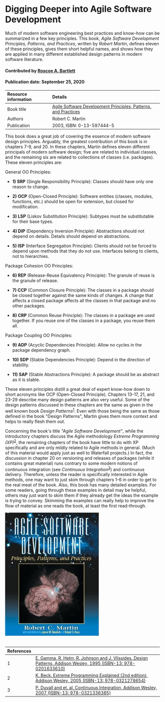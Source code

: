 # Digging Deeper into Agile Software Development
<!--deck text start-->
Much of modern software engineering best practices and know-how can be summarized in a few key principles.
This book, *Agile Software Development Principles, Patterns, and Practices*, written by *Robert Martin*, defines eleven of these principles, gives them short helpful names, and shows how they are applied in many different established design patterns in modern software literature. 
<!--deck text end-->

#### Contributed by [Roscoe A. Bartlett](https://github.com/bartlettroscoe)
#### Publication date: September 25, 2020


Resource information | Details 
:--- | :--- 
Book title  | [Agile Software Development Principles, Patterns, and Practices](https://books.google.com/books/about/Agile_Software_Development.html?id=0HYhAQAAIAAJ&source=kp_book_description)
Authors | Robert C. Martin
Publication | 2003, ISBN: 0-13-597444-5

This book does a great job of covering the essence of modern software design principles.
Arguably, the greatest contribution of this book is in chapters 7-9, and 20.
In these chapters, Martin defines eleven different principals of modern software design; five are related to individual classes, and the remaining six are related to collections of classes (i.e. packages).
These eleven principles are:

General OO Principles:

* **1) SRP** (Single Responsibility Principle): Classes should have only one reason to change.

* **2) OCP** (Open-Closed Principle): Software entities (classes, modules, functions, etc.) should be open for extension, but closed for modification.

* **3) LSP** (Liskov Substitution Principle): Subtypes must be substitutable for their base types.

* **4) DIP** (Dependency Inversion Principle): Abstractions should not depend on details. Details should depend on abstractions.

* **5) ISP** (Interface Segregation Principle): Clients should not be forced to depend upon methods that they do not use. Interfaces belong to clients, not to hierarchies.

Package Cohesion OO Principles:

* **6) REP** (Release-Reuse Equivalency Principle): The granule of reuse is the granule of release.

* **7) CCP** (Common Closure Principle): The classes in a package should be closed together against the same kinds of changes. A change that affects a closed package affects all the classes in that package and no other packages.

* **8) CRP** (Common Reuse Principle): The classes in a package are used together. If you reuse one of the classes in a package, you reuse them all.

Package Coupling OO Principles:

* **9) ADP** (Acyclic Dependencies Principle): Allow no cycles in the package dependency graph.

* **10) SDP** (Stable Dependencies Principle): Depend in the direction of stability.

* **11) SAP** (Stable Abstractions Principle): A package should be as abstract as it is stable.

These eleven principles distill a great deal of expert know-how down to short acronyms like OCP (Open-Closed Principle).
Chapters 13-17, 21, and 23-29 describe many design patterns are also very useful.
Some of the design patterns discussed in these chapters are the same as given in the well known book *Design Patterns*<sup>[1]</sup>.
Even with those being the same as those defined in the book "Design Patterns", Martin gives them more context and helps to really flesh them out.

Concerning the book's title *"Agile Software Development"*, while the introductory chapters discuss the Agile methodology *Extreme Programming (XP)*<sup>[2]</sup>, the remaining chapters of the book have little to do with XP specifically and are only mildly related to Agile methods in general.
(Much of this material would apply just as well to Waterfall projects.)
In fact, the discussion in chapter 20 on versioning and releases of packages (while it contains great material) runs contrary to some modern notions of continuous integration (see *Continuous Integration*<sup>[3]</sup>) and continuous delivery.
Therefore, unless the reader is specifically interested in Agile methods, one may want to just skim through chapters 1-6 in order to get to the real meat of the book.
Also, this book has many detailed examples.  For some readers, going through these examples in detail may be helpful, others may just want to skim them if they already get the ideas the example is trying to convey.
Skimming the examples can really help to improve the flow of material as one reads the book, at least the first read-through.

<img src='../images/AgileSoftwareDevelopmentMartin.jpg' class='logo' />


<br>

[1]: #ref1 "E. Gamma, R. Helm, R. Johnson and J. Vlissides. Design Patterns, Addison Wesley, 1995"
[2]: #ref2 "K. Beck. Extreme Programming Explained (2nd edition), Addison Wesley, 2005"
[3]: #ref3 "P. Duvall and et. al. Continuous Integration, Addison Wesley, 2007"

<br>


References | &nbsp;
:--- | :---
<a name="ref1"></a>1 | [E. Gamma, R. Helm, R. Johnson and J. Vlissides. Design Patterns, Addison Wesley, 1995 (ISBN-13: 978-0201633610)](https://www.amazon.com/Design-Patterns-Elements-Reusable-Object-Oriented/dp/0201633612)
<a name="ref2"></a>2 | [K. Beck. Extreme Programming Explained (2nd edition), Addison Wesley, 2005 (ISBN-13: 978-0321278654)](https://www.amazon.com/Extreme-Programming-Explained-Embrace-Change/dp/0321278658)
<a name="ref3"></a>3 | [P. Duvall and et. al. Continuous Integration, Addison Wesley, 2007 (ISBN-13: 978-0321336385)](https://www.amazon.com/Continuous-Integration-Improving-Software-Reducing/dp/0321336380)

<br>


<!---
Publish: yes
RSS update: 2020-09-25
Categories: Planning
Topics: design
Tags: book
Level: 2
Prerequisites: defaults
Aggregate: none
--->
